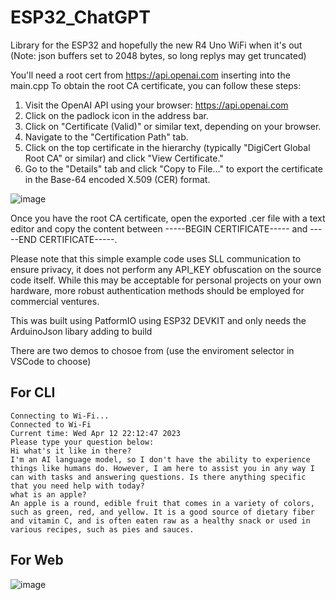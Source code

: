 # ESP32_ChatGPT

Library for the ESP32 and hopefully the new R4 Uno WiFi when it's out
(Note: json buffers set to 2048 bytes, so long replys may get truncated)

You'll need a root cert from https://api.openai.com inserting into the main.cpp 
  To obtain the root CA certificate, you can follow these steps:

  1. Visit the OpenAI API using your browser: https://api.openai.com
  2. Click on the padlock icon in the address bar.
  3. Click on "Certificate (Valid)" or similar text, depending on your browser.
  4. Navigate to the "Certification Path" tab.
  5. Click on the top certificate in the hierarchy (typically "DigiCert Global Root CA" or similar) and click "View Certificate."
  6. Go to the "Details" tab and click "Copy to File..." to export the certificate in the Base-64 encoded X.509 (CER) format.

![image](https://user-images.githubusercontent.com/22841036/231741137-70f8ad28-062a-4a94-b875-20b9112ac2d1.png)

  Once you have the root CA certificate, open the exported .cer file with a text editor and copy the content between -----BEGIN CERTIFICATE----- and -----END      CERTIFICATE-----.
  
  Please note that this simple example code uses SLL communication to ensure privacy, it does not perform any API_KEY obfuscation on the source code itself. While this may be acceptable for personal projects on your own hardware, more robust authentication methods should be employed for commercial ventures. 

This was built using PatformIO using ESP32 DEVKIT and only needs the ArduinoJson libary adding to build

There are two demos to chosoe from (use the enviroment selector in VSCode to choose)

## For CLI

```
Connecting to Wi-Fi...
Connected to Wi-Fi
Current time: Wed Apr 12 22:12:47 2023
Please type your question below:
Hi what's it like in there?
I'm an AI language model, so I don't have the ability to experience things like humans do. However, I am here to assist you in any way I can with tasks and answering questions. Is there anything specific that you need help with today?
what is an apple?
An apple is a round, edible fruit that comes in a variety of colors, such as green, red, and yellow. It is a good source of dietary fiber and vitamin C, and is often eaten raw as a healthy snack or used in various recipes, such as pies and sauces.
```

## For Web

![image](https://user-images.githubusercontent.com/22841036/231598671-a30f7cd6-edff-488f-b2d2-29b5fc3f8e1c.png) 

